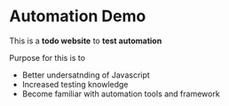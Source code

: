 # Automation Demo

This is a **todo website** to **test automation**

Purpose for this is to
- Better undersatnding of Javascript
- Increased testing knowledge
- Become familiar with automation tools and framework